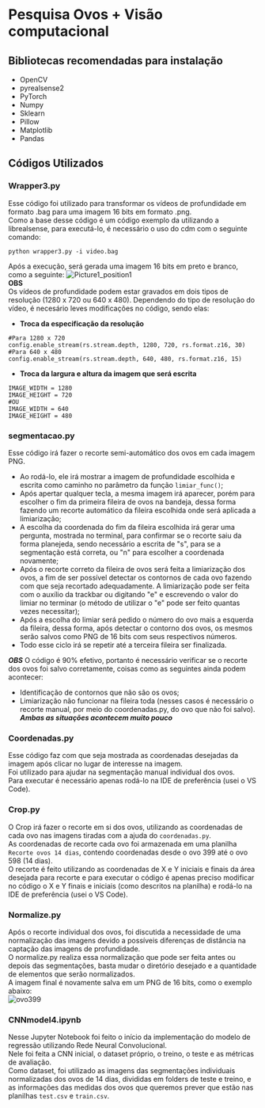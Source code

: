 # Pesquisa Ovos + Visão computacional
## Bibliotecas recomendadas para instalação
- OpenCV
- pyrealsense2
- PyTorch
- Numpy
- Sklearn
- Pillow
- Matplotlib
- Pandas

## Códigos Utilizados
### Wrapper3.py
Esse código foi utilizado para transformar os vídeos de profundidade em formato .bag para uma imagem 16 bits em formato .png.  
Como a base desse código é um código exemplo da utilizando a librealsense, para executá-lo, é necessário o uso do cdm com o seguinte comando:
```
python wrapper3.py -i video.bag
```
Após a execução, será gerada uma imagem 16 bits em preto e branco, como a seguinte:
![Picture1_position1](https://github.com/camilealheiro/Ovos-VC/assets/91702532/cc4d0b1f-8eb7-4667-b26a-533cac3b9fe0)   
**OBS**   
Os vídeos de profundidade podem estar gravados em dois tipos de resolução (1280 x 720 ou 640 x 480). Dependendo do tipo de resolução do vídeo, é necesário leves modificações no código, sendo elas:   
- **Troca da especificação da resolução**
```
#Para 1280 x 720
config.enable_stream(rs.stream.depth, 1280, 720, rs.format.z16, 30)
#Para 640 x 480
config.enable_stream(rs.stream.depth, 640, 480, rs.format.z16, 15)
```
- **Troca da largura e altura da imagem que será escrita**
```
IMAGE_WIDTH = 1280
IMAGE_HEIGHT = 720
#OU
IMAGE_WIDTH = 640
IMAGE_HEIGHT = 480
```

### segmentacao.py
Esse código irá fazer o recorte semi-automático dos ovos em cada imagem PNG.   
- Ao rodá-lo, ele irá mostrar a imagem de profundidade escolhida e escrita como caminho no parâmetro da função `limiar_func()`;
- Após apertar qualquer tecla, a mesma imagem irá aparecer, porém para escolher o fim da primeira fileira de ovos na bandeja, dessa forma fazendo um recorte automático da fileira escolhida onde será aplicada a limiarização;
- A escolha da coordenada do fim da fileira escolhida irá gerar uma pergunta, mostrada no terminal, para confirmar se o recorte saiu da forma planejeda, sendo necessário a escrita de "s", para se a segmentação está correta, ou "n" para escolher a coordenada novamente;
- Após o recorte correto da fileira de ovos será feita a limiarização dos ovos, a fim de ser possível detectar os contornos de cada ovo fazendo com que seja recortado adequadamente. A limiarização pode ser feita com o auxílio da trackbar ou digitando "e" e escrevendo o valor do limiar no terminar (o método de utilizar o "e" pode ser feito quantas vezes necessitar);
- Após a escolha do limiar será pedido o número do ovo mais a esquerda da fileira, dessa forma, após detectar o contorno dos ovos, os mesmos serão salvos como PNG de 16 bits com seus respectivos números.
- Todo esse ciclo irá se repetir até a terceira fileira ser finalizada.

***OBS***
O código é 90% efetivo, portanto é necessário verificar se o recorte dos ovos foi salvo corretamente, coisas como as seguintes ainda podem acontecer:
- Identificação de contornos que não são os ovos;
- Limiarização não funcionar na fileira toda (nesses casos é necessário o recorte manual, por meio do coordenadas.py, do ovo que não foi salvo).
***Ambas as situações acontecem muito pouco***

### Coordenadas.py
Esse código faz com que seja mostrada as coordenadas desejadas da imagem após clicar no lugar de interesse na imagem.  
Foi utilizado para ajudar na segmentação manual individual dos ovos.  
Para executar é necessário apenas rodá-lo na IDE de preferência (usei o VS Code).

### Crop.py
O Crop irá fazer o recorte em si dos ovos, utilizando as coordenadas de cada ovo nas imagens tiradas com a ajuda do `coordenadas.py`.  
As coordenadas de recorte cada ovo foi armazenada em uma planilha `Recorte ovos 14 dias`, contendo coordenadas desde o ovo 399 até o ovo 598 (14 dias).  
O recorte é feito utilizando as coordenadas de X e Y iniciais e finais da área desejada para recorte e para executar o código é apenas preciso modificar no código o X e Y finais e iniciais (como descritos na planilha) e rodá-lo na IDE de preferência (usei o VS Code).

### Normalize.py
Após o recorte individual dos ovos, foi discutida a necessidade de uma normalização das imagens devido a possíveis diferenças de distância na captação das imagens de profundidade.  
O normalize.py realiza essa normalização que pode ser feita antes ou depois das segmentações, basta mudar o diretório desejado e a quantidade de elementos que serão normalizados.  
A imagem final é novamente salva em um PNG de 16 bits, como o exemplo abaixo:  
![ovo399](https://github.com/camilealheiro/Ovos-VC/assets/91702532/a756c5df-c836-414e-a901-501ef8c2390e)

### CNNmodel4.ipynb
Nesse Jupyter Notebook foi feito o início da implementação do modelo de regressão utilizando Rede Neural Convolucional.  
Nele foi feita a CNN inicial, o dataset próprio, o treino, o teste e as métricas de avaliação.  
Como dataset, foi utilizado as imagens das segmentações individuais normalizadas dos ovos de 14 dias, divididas em folders de teste e treino, e as informações das medidas dos ovos que queremos prever que estão nas planilhas `test.csv` e `train.csv`.


